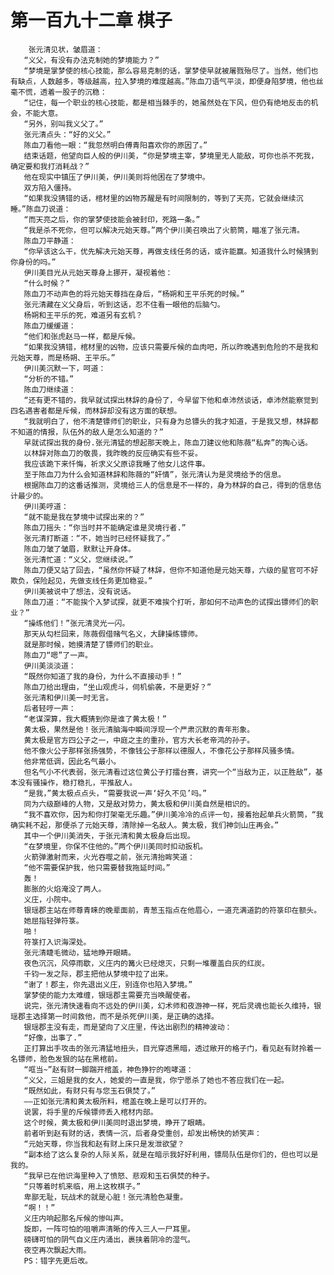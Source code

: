 # 第一百九十二章 棋子
        张元清见状，皱眉道：
       “义父，有没有办法克制她的梦境能力？”
       “梦境是掌梦使的核心技能，那么容易克制的话，掌梦使早就被屠戮殆尽了。当然，他们也有缺点，人数越多，等级越高，拉入梦境的难度越高。”陈血刀语气平淡，即便身陷梦境，他也丝毫不慌，透着一股子的沉稳：
       “记住，每一个职业的核心技能，都是相当棘手的，她虽然处在下风，但仍有绝地反击的机会，不能大意。
       “另外，别叫我义父了。”
       张元清点头：“好的义父。”
       陈血刀看他一眼：“我忽然明白傅青阳喜欢你的原因了。”
       结束话题，他望向巨人般的伊川美，“你是梦境主宰，梦境里无人能敌，可你也杀不死我，确定要和我打消耗战？”
       他在现实中镇压了伊川美，伊川美则将他困在了梦境中。
       双方陷入僵持。
       “如果我没猜错的话，棺材里的凶物苏醒是有时间限制的，等到了天亮，它就会继续沉睡。”陈血刀说道：
       “而天亮之后，你的掌梦使技能会被封印，死路一条。”
       “我是杀不死你，但可以解决元始天尊。”两个伊川美召唤出了火箭筒，瞄准了张元清。
       陈血刀平静道：
       “你早该这么干，优先解决元始天尊，再做支线任务的话，或许能赢。知道我什么时候猜到你身份的吗。”
       伊川美目光从元始天尊身上挪开，凝视着他：
       “什么时候？”
       陈血刀不动声色的将元始天尊挡在身后，“杨朔和王平乐死的时候。”
       张元清藏在义父身后，听到这话，忍不住看一眼他的后脑勺。
       杨朔和王平乐的死，难道另有玄机？
       陈血刀缓缓道：
       “他们和张虎赵马一样，都是斥候。
       “如果我没猜错，棺材里的凶物，应该只需要斥候的血肉吧，所以昨晚遇到危险的不是我和元始天尊，而是杨朔、王平乐。”
       伊川美沉默一下，呵道：
       “分析的不错。”
       陈血刀继续道：
       “还有更不错的，我早就试探出林辞的身份了，今早留下他和卓沛然谈话，卓沛然能察觉到四名遇害者都是斥候，而林辞却没有这方面的联想。
       “我就明白了，他不清楚镖师们的职业，只有身为总镖头的我才知道，于是我又想，林辞都不知道的情报，队伍外的敌人是怎么知道的？”
       早就试探出我的身份.张元清猛的想起那天晚上，陈血刀建议他和陈薇“私奔”的掏心话。
       以林辞对陈血刀的敬畏，我昨晚的反应确实有些不妥。
       我应该跪下来忏悔，祈求义父原谅我睡了他女儿这件事。
       至于陈血刀为什么会知道林辞和陈薇的“奸情”，张元清认为是灵境给予的信息。
       根据陈血刀的这番话推测，灵境给三人的信息是不一样的，身为林辞的自己，得到的信息估计最少的。
       伊川美哼道：
       “就不能是我在梦境中试探出来的？”
       陈血刀摇头：“你当时并不能确定谁是灵境行者.”
       张元清打断道：“不，她当时已经怀疑我了。”
       陈血刀皱了皱眉，默默让开身体。
       张元清忙道：“义父，您继续说。”
       陈血刀便又站了回去，“虽然你怀疑了林辞，但你不知道他是元始天尊，六级的星官可不好欺负，保险起见，先做支线任务更加稳妥。”
       伊川美被说中了想法，没有说话。
       陈血刀道：“不能挨个入梦试探，就更不难挨个打听，那如何不动声色的试探出镖师们的职业？”
       “操练他们！”张元清灵光一闪。
       那天从勾栏回来，陈薇假借赌气名义，大肆操练镖师。
       就是那时候，她摸清楚了镖师们的职业。
       陈血刀“嗯”了一声。
       伊川美淡淡道：
       “既然你知道了我的身份，为什么不直接动手！”
       陈血刀给出理由，“坐山观虎斗，伺机偷袭，不是更好？”
       张元清和伊川美一时无言。
       后者轻哼一声：
       “老谋深算，我大概猜到你是谁了黄太极！”
       黄太极，果然是他！张元清脑海中瞬间浮现一个严肃沉默的青年形象。
       黄太极是官方四公子之一，中庭之主的重孙，官方大长老帝鸿的孙子。
       他不像火公子那样张扬强势，不像钱公子那样以德服人，不像花公子那样风骚多情。
       他非常低调，因此名气最小。
       但名气小不代表弱，张元清看过这位黄公子打擂台赛，讲究一个“当敌为正，以正胜敌”，基本没有骚操作，稳打稳扎，平推敌人。
       “是我，”黄太极点点头，“需要我说一声‘好久不见’吗。”
       同为六级巅峰的人物，又是敌对势力，黄太极和伊川美自然是相识的。
       “我不喜欢你，因为和你打架毫无乐趣。”伊川美冷冷的点评一句，接着抬起单兵火箭筒，“我确实耗不起，那便杀了元始天尊，清除掉一名敌人。黄太极，我们神剑山庄再会。”
       其中一个伊川美消失，于张元清和黄太极身后出现。
       “在梦境里，你保不住他的。”两个伊川美同时扣动扳机。
       火箭弹激射而来，火光吞噬之前，张元清抬眸笑道：
       “他不需要保护我，他只需要替我拖延时间。”
       轰！
       膨胀的火焰淹没了两人。
       义庄，小院中。
       银瑶郡主站在师尊青睐的晚辈面前，青葱玉指点在他眉心，一道充满道韵的符箓印在额头。
       她屈指轻弹符箓。
       啪！
       符箓打入识海深处。
       张元清睫毛微动，猛地睁开眼睛。
       夜色沉沉，风停雨歇，义庄内的篝火已经熄灭，只剩一堆覆盖白灰的红炭。
       千钧一发之际，郡主把他从梦境中拉了出来。
       “谢了！郡主，你先退出义庄，别连你也陷入梦境。”
       掌梦使的能力太难缠，银瑶郡主需要充当唤醒使者。
       说完，张元清快速看向不远处的伊川美，幻术师和夜游神一样，死后灵魂也能长久维持，银瑶郡主选择第一时间救他，而不是杀死伊川美，是正确的选择。
       银瑶郡主没有走，而是望向了义庄里，传达出剧烈的精神波动：
       “好像，出事了.”
       正打算出手攻击的张元清猛地扭头，目光穿透黑暗，透过敞开的格子门，看见赵有财拎着一名镖师，脸色发狠的站在黑棺前。
       “哐当~”赵有财一脚踹开棺盖，神色狰狞的咆哮道：
       “义父，三姐是我的女人，她爱的一直是我，你宁愿杀了她也不答应我们在一起。
       “既然如此，有财只有与您玉石俱焚了。”
       ——正如张元清和黄太极所料，棺盖在晚上是可以打开的。
       说罢，将手里的斥候镖师丢入棺材内部。
       这个时候，黄太极和伊川美同时退出梦境，睁开了眼睛。
       前者听到赵有财的话，表情一沉，后者身受重创，却发出畅快的娇笑声：
       “元始天尊，你当我和赵有财上床只是发泄欲望？
       “副本给了这么复杂的人际关系，就是在暗示我好好利用，镖局队伍是你们的，但也可以是我的。
       “我早已在他识海里种入了愤怒、悲观和玉石俱焚的种子。
       “只等着时机来临，用上这枚棋子。”
       卑鄙无耻，玩战术的就是心脏！张元清脸色凝重。
       “啊！！”
       义庄内响起那名斥候的惨叫声。
       旋即，一阵可怕的咀嚼声清晰的传入三人一尸耳里。
       磅礴可怕的阴气自义庄内涌出，裹挟着阴冷的湿气。
       夜空再次飘起大雨。
       PS：错字先更后改。